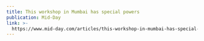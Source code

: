 ```yaml
---
title: This workshop in Mumbai has special powers
publication: Mid-Day
link: >-
  https://www.mid-day.com/articles/this-workshop-in-mumbai-has-special-powers/19014192
---
```


